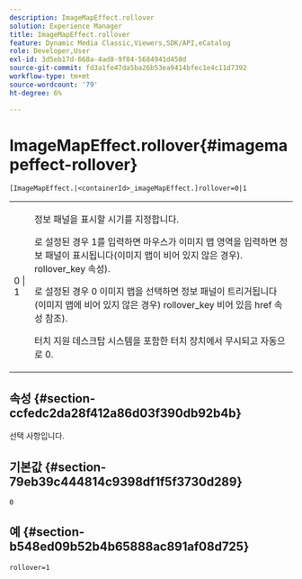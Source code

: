 ```yaml
---
description: ImageMapEffect.rollover
solution: Experience Manager
title: ImageMapEffect.rollover
feature: Dynamic Media Classic,Viewers,SDK/API,eCatalog
role: Developer,User
exl-id: 3d5eb17d-668a-4ad8-9f84-5684941d450d
source-git-commit: fd3a1fe47da5ba26b53ea9414bfec1e4c11d7392
workflow-type: tm+mt
source-wordcount: '79'
ht-degree: 6%

---
```


# ImageMapEffect.rollover{#imagemapeffect-rollover}

`[ImageMapEffect.|<containerId>_imageMapEffect.]rollover=0|1`

<table id="table_2671D63442B54F659C32C4A3CC61DD7C"> 
 <tbody> 
  <tr> 
   <td colname="col1"> <p><span class="codeph"> 0 | 1</span> </p> </td> 
   <td colname="col2"> <p>정보 패널을 표시할 시기를 지정합니다. </p> <p>로 설정된 경우 <span class="codeph"> 1</span>를 입력하면 마우스가 이미지 맵 영역을 입력하면 정보 패널이 표시됩니다(이미지 맵이 비어 있지 않은 경우). <span class="codeph"> rollover_key</span> 속성). </p> <p>로 설정된 경우 <span class="codeph"> 0</span> 이미지 맵을 선택하면 정보 패널이 트리거됩니다(이미지 맵에 비어 있지 않은 경우) <span class="codeph"> rollover_key</span> 비어 있음 <span class="codeph"> href</span> 속성 참조). </p> <p> 터치 지원 데스크탑 시스템을 포함한 터치 장치에서 무시되고 자동으로 <span class="codeph"> 0</span>. </p> </td> 
  </tr> 
 </tbody> 
</table>

## 속성 {#section-ccfedc2da28f412a86d03f390db92b4b}

선택 사항입니다.

## 기본값 {#section-79eb39c444814c9398df1f5f3730d289}

`0`

## 예 {#section-b548ed09b52b4b65888ac891af08d725}

`rollover=1`
